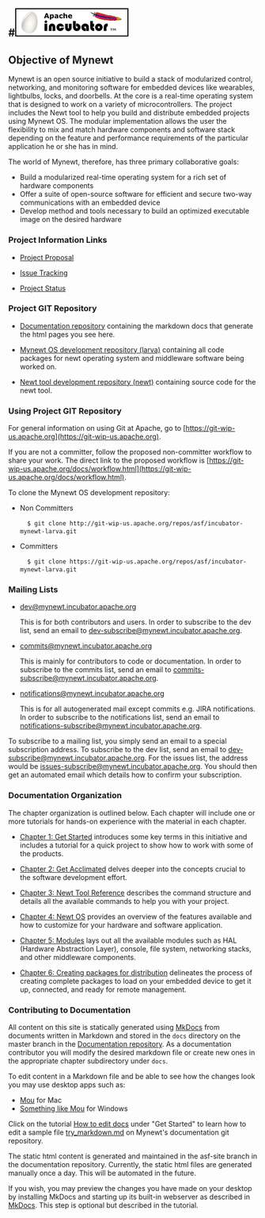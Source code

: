 #![ASF Incubator Project](images/egg-logo.png)
---

## Objective of Mynewt 


Mynewt is an open source initiative to build a stack of modularized control, networking, and monitoring software for embedded devices like wearables, lightbulbs, locks, and doorbells. At the core is a real-time operating system that is designed to work on a variety of microcontrollers. The project includes the Newt tool to help you build and distribute embedded projects using Mynewt OS. The modular implementation allows the user the flexibility to mix and match hardware components and software stack depending on the feature and performance requirements of the particular application he or she has in mind.

The world of Mynewt, therefore, has three primary collaborative goals:

* Build a modularized real-time operating system for a rich set of hardware components
* Offer a suite of open-source software for efficient and secure two-way communications with an embedded device
* Develop method and tools necessary to build an optimized executable image on the desired hardware

### Project Information Links

  * [Project Proposal](https://wiki.apache.org/incubator/MynewtProposal)

  * [Issue Tracking](https://issues.apache.org/jira/browse/MYNEWT/?selectedTab=com.atlassian.jira.jira-projects-plugin:summary-panel)

  * [Project Status](http://incubator.apache.org/projects/mynewt.html)


### Project GIT Repository

* [Documentation repository](https://git-wip-us.apache.org/repos/asf/incubator-mynewt-site.git) containing the markdown docs that generate the html pages you see here.

* [Mynewt OS development repository (larva)](https://git-wip-us.apache.org/repos/asf/incubator-mynewt-larva.git) containing all code packages for newt operating system and middleware software being worked on.

* [Newt tool development repository (newt)](https://git-wip-us.apache.org/repos/asf/incubator-mynewt-newt.git) containing source code for the newt tool.


### Using Project GIT Repository

For general information on using Git at Apache, go to [https://git-wip-us.apache.org](https://git-wip-us.apache.org).

If you are not a committer, follow the proposed non-committer workflow to share your work. The direct link to the proposed workflow is [https://git-wip-us.apache.org/docs/workflow.html](https://git-wip-us.apache.org/docs/workflow.html). 

To clone the Mynewt OS development repository:

* Non Committers

        $ git clone http://git-wip-us.apache.org/repos/asf/incubator-mynewt-larva.git

* Committers

        $ git clone https://git-wip-us.apache.org/repos/asf/incubator-mynewt-larva.git
        
### Mailing Lists

* dev@mynewt.incubator.apache.org 

    This is for both contributors and users. In order to subscribe to the dev list, send an email to dev-subscribe@mynewt.incubator.apache.org.
    
* commits@mynewt.incubator.apache.org

    This is mainly for contributors to code or documentation. In order to subscribe to the commits list, send an email to commits-subscribe@mynewt.incubator.apache.org.
    
* notifications@mynewt.incubator.apache.org

    This is for all autogenerated mail except commits e.g. JIRA notifications. In order to subscribe to the notifications list, send an email to notifications-subscribe@mynewt.incubator.apache.org. 

To subscribe to a mailing list, you simply send an email to a special subscription address. To subscribe to the dev list, send an email to dev-subscribe@mynewt.incubator.apache.org. For the issues list, the address would be issues-subscribe@mynewt.incubator.apache.org. You should then get an automated email which details how to confirm your subscription.
 

### Documentation Organization

The chapter organization is outlined below. Each chapter will include one or more tutorials for hands-on experience with the material in each chapter. 

* [Chapter 1: Get Started](get_started/newt_concepts.md) introduces some key terms in this initiative and includes a tutorial for a quick project to show how to work with some of the products.

* [Chapter 2: Get Acclimated](get_acclimated/vocabulary.md) delves deeper into the concepts crucial to the software development effort. 

* [Chapter 3: Newt Tool Reference](newt/newt_ops.md) describes the command structure and details all the available commands to help you with your project. 

* [Chapter 4: Newt OS](os/newt_os.md) provides an overview of the features available and how to customize for your hardware and software application.

* [Chapter 5: Modules](modules/console.md) lays out all the available modules such as HAL (Hardware Abstraction Layer), console, file system, networking stacks, and other middleware components.

* [Chapter 6: Creating packages for distribution](packaging/dist.md) delineates the process of creating complete packages to load on your embedded device to get it up, connected, and ready for remote management.

### Contributing to Documentation

All content on this site is statically generated using [MkDocs](http://www.mkdocs.org) from documents written in Markdown and stored in the `docs` directory on the master branch in the [Documentation repository](https://git-wip-us.apache.org/repos/asf/incubator-mynewt-site.git). As a documentation contributor you will modify the desired markdown file or create new ones in the appropriate chapter subdirectory under `docs`. 

To edit content in a Markdown file and be able to see how the changes look you may use desktop apps such as:

* [Mou](http://25.io/mou/) for Mac
* [Something like Mou](http://alternativeto.net/software/mou/?platform=windows) for Windows

Click on the tutorial [How to edit docs](chapter1/how_to_edit_docs.md) under "Get Started" to learn how to edit a sample file [try_markdown.md](chapter1/try_markdown.md) on Mynewt's documentation git repository.

The static html content is generated and maintained in the asf-site branch in the documentation repository. Currently, the static html files are generated manually once a day. This will be automated in the future.

If you wish, you may preview the changes you have made on your desktop by installing MkDocs and starting up its built-in webserver as described in [MkDocs](http://www.mkdocs.org). This step is optional but described in the tutorial.


